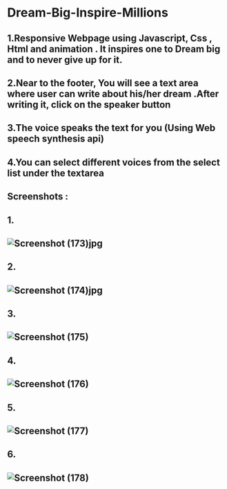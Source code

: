 # Dream-Big-Inspire-Millions
## 1.Responsive Webpage using Javascript, Css , Html and animation  . It inspires one to Dream big and to never give up for it. 
## 2.Near to the footer, You will see a text area where user can write about his/her dream .After writing it, click on the speaker button 
## 3.The voice speaks the text for you (Using Web speech synthesis api)
## 4.You can select different voices from the select list under the textarea 
## Screenshots :
## 1.
## ![Screenshot (173)jpg](https://user-images.githubusercontent.com/32910597/82092643-4ff94680-9717-11ea-9359-a2c2e958cd80.jpg)
## 2.
## ![Screenshot (174)jpg](https://user-images.githubusercontent.com/32910597/82092655-57205480-9717-11ea-8b9e-3477e0033cdd.jpg)
## 3.
## ![Screenshot (175)](https://user-images.githubusercontent.com/32910597/82092674-5d163580-9717-11ea-96a5-36a137a68ffa.jpg)
## 4.
## ![Screenshot (176)](https://user-images.githubusercontent.com/32910597/82092696-63a4ad00-9717-11ea-8365-ec0940e02261.jpg)
## 5.
## ![Screenshot (177)](https://user-images.githubusercontent.com/32910597/82092714-699a8e00-9717-11ea-898e-18817a5484d2.jpg)
## 6.
## ![Screenshot (178)](https://user-images.githubusercontent.com/32910597/82092725-6f906f00-9717-11ea-84d1-d976b4079fa7.jpg)
